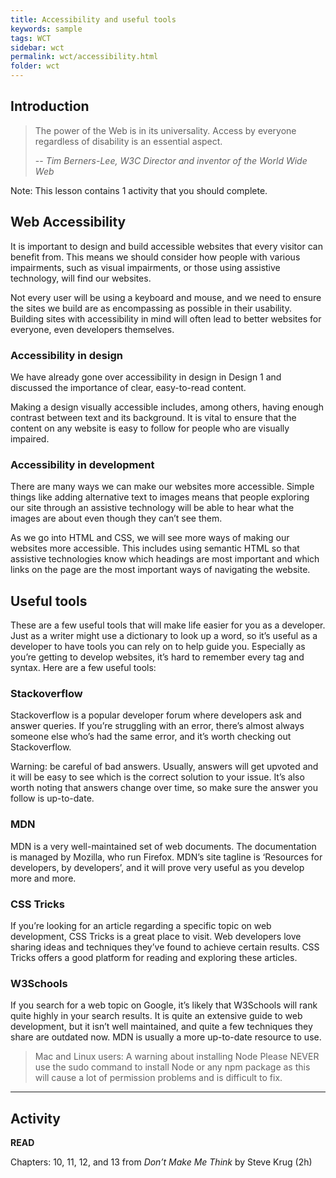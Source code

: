 ```yaml
---
title: Accessibility and useful tools
keywords: sample
tags: WCT
sidebar: wct
permalink: wct/accessibility.html
folder: wct
---
```


## Introduction

> The power of the Web is in its universality. Access by everyone regardless of disability is an essential aspect.
>
> -- <cite>Tim Berners-Lee, W3C Director and inventor of the World Wide Web</cite>

Note: This lesson contains 1 activity that you should complete.

## Web Accessibility

It is important to design and build accessible websites that every visitor can benefit from. This means we should consider how people with various impairments, such as visual impairments, or those using assistive technology, will find our websites.

Not every user will be using a keyboard and mouse, and we need to ensure the sites we build are as encompassing as possible in their usability. Building sites with accessibility in mind will often lead to better websites for everyone, even developers themselves.

### Accessibility in design

We have already gone over accessibility in design in Design 1 and discussed the importance of clear, easy-to-read content.

Making a design visually accessible includes, among others, having enough contrast between text and its background. It is vital to ensure that the content on any website is easy to follow for people who are visually impaired.

### Accessibility in development

There are many ways we can make our websites more accessible. Simple things like adding alternative text to images means that people exploring our site through an assistive technology will be able to hear what the images are about even though they can’t see them.

As we go into HTML and CSS, we will see more ways of making our websites more accessible. This includes using semantic HTML so that assistive technologies know which headings are most important and which links on the page are the most important ways of navigating the website.

## Useful tools

These are a few useful tools that will make life easier for you as a developer. Just as a writer might use a dictionary to look up a word, so it’s useful as a developer to have tools you can rely on to help guide you. Especially as you’re getting to develop websites, it’s hard to remember every tag and syntax. Here are a few useful tools:

### Stackoverflow

Stackoverflow is a popular developer forum where developers ask and answer queries. If you’re struggling with an error, there’s almost always someone else who’s had the same error, and it’s worth checking out Stackoverflow.

Warning: be careful of bad answers. Usually, answers will get upvoted and it will be easy to see which is the correct solution to your issue. It’s also worth noting that answers change over time, so make sure the answer you follow is up-to-date.

### MDN

MDN is a very well-maintained set of web documents. The documentation is managed by Mozilla, who run Firefox. MDN’s site tagline is ‘Resources for developers, by developers’, and it will prove very useful as you develop more and more.

### CSS Tricks

If you’re looking for an article regarding a specific topic on web development, CSS Tricks is a great place to visit. Web developers love sharing ideas and techniques they’ve found to achieve certain results. CSS Tricks offers a good platform for reading and exploring these articles.

### W3Schools

If you search for a web topic on Google, it’s likely that W3Schools will rank quite highly in your search results. It is quite an extensive guide to web development, but it isn’t well maintained, and quite a few techniques they share are outdated now. MDN is usually a more up-to-date resource to use.

> Mac and Linux users: A warning about installing Node Please NEVER use the sudo command to install Node or any npm package as this will cause a lot of permission problems and is difficult to fix.

<hr>

## Activity

**READ**

Chapters: 10, 11, 12, and 13 from <i>Don’t Make Me Think</i> by Steve Krug (2h)
